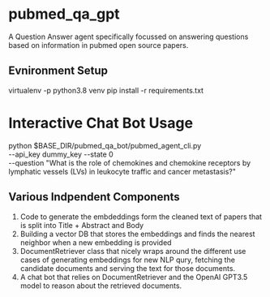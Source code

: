 # pubmed_qa_gpt
A Question Answer agent specifically focussed on answering questions based on information in pubmed open source papers.

## Evnironment Setup 
virtualenv -p python3.8 venv
pip install -r requirements.txt

# Interactive Chat Bot Usage
python $BASE_DIR/pubmed_qa_bot/pubmed_agent_cli.py \
      --api_key dummy_key
      --state 0 \
      --question "What is the role of chemokines and chemokine receptors by lymphatic vessels (LVs) in leukocyte traffic and cancer metastasis?"

## Various Indpendent Components
1. Code to generate the embdeddings form the cleaned text of papers that is split into Title + Abstract and Body
2. Building a vector DB that stores the embeddings and finds the nearest neighbor when a new embedding is provided
3. DocumentRetriever class that nicely wraps around the different use cases of generating embeddings for new NLP qury, fetching the candidate documents and serving the text for those documents.
4. A chat bot that relies on DocumentRetriever and the OpenAI GPT3.5 model to reason about the retrieved documents.
